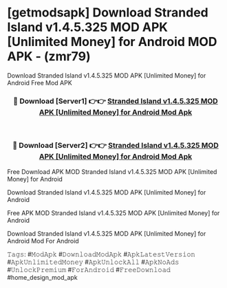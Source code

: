 # [getmodsapk] Download Stranded Island v1.4.5.325 MOD APK [Unlimited Money] for Android MOD APK - (zmr79)
Download Stranded Island v1.4.5.325 MOD APK [Unlimited Money] for Android Free Mod APK

<div align="center">
<h3>🔴 Download [Server1] 👉👉 <a href="https://apk-comot.site?title=Stranded_Island_v1.4.5.325_MOD_APK_[Unlimited_Money]_for_Android">Stranded Island v1.4.5.325 MOD APK [Unlimited Money] for Android Mod Apk</a></h3><br>

<h3>🔴 Download [Server2] 👉👉 <a href="https://apk-comot.site?title=Stranded_Island_v1.4.5.325_MOD_APK_[Unlimited_Money]_for_Android">Stranded Island v1.4.5.325 MOD APK [Unlimited Money] for Android Mod Apk</a></h3>
</div>


Free Download APK MOD Stranded Island v1.4.5.325 MOD APK [Unlimited Money] for Android

Download Stranded Island v1.4.5.325 MOD APK [Unlimited Money] for Android 

Free APK MOD Stranded Island v1.4.5.325 MOD APK [Unlimited Money] for Android 

Download Stranded Island v1.4.5.325 MOD APK [Unlimited Money] for Android Mod For Android

𝚃𝚊𝚐𝚜: #𝙼𝚘𝚍𝙰𝚙𝚔 #𝙳𝚘𝚠𝚗𝚕𝚘𝚊𝚍𝙼𝚘𝚍𝙰𝚙𝚔 #𝙰𝚙𝚔𝙻𝚊𝚝𝚎𝚜𝚝𝚅𝚎𝚛𝚜𝚒𝚘𝚗 #𝙰𝚙𝚔𝚄𝚗𝚕𝚒𝚖𝚒𝚝𝚎𝚍𝙼𝚘𝚗𝚎𝚢 #𝙰𝚙𝚔𝚄𝚗𝚕𝚘𝚌𝚔𝙰𝚕𝚕 #𝙰𝚙𝚔𝙽𝚘𝙰𝚍𝚜 #𝚄𝚗𝚕𝚘𝚌𝚔𝙿𝚛𝚎𝚖𝚒𝚞𝚖 #𝙵𝚘𝚛𝙰𝚗𝚍𝚛𝚘𝚒𝚍 #𝙵𝚛𝚎𝚎𝙳𝚘𝚠𝚗𝚕𝚘𝚊𝚍 #home_design_mod_apk